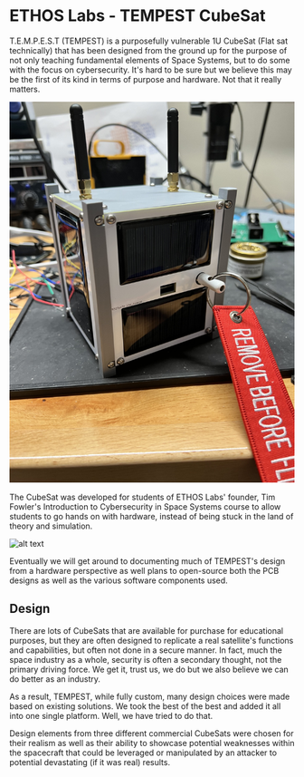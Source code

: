 # ETHOS Labs - TEMPEST CubeSat

T.E.M.P.E.S.T (TEMPEST) is a purposefully vulnerable 1U CubeSat (Flat sat technically) that has been designed from the ground up for the purpose of not only teaching fundamental elements of Space Systems, but to do some with the focus on cybersecurity. It's hard to be sure but we believe this may be the first of its kind in terms of purpose and hardware. Not that it really matters.

![alt text](IMG_1958.jpg)

The CubeSat was developed for students of ETHOS Labs' founder, Tim Fowler's Introduction to Cybersecurity in Space Systems course to allow students to go hands on with hardware, instead of being stuck in the land of theory and simulation. 

![alt text](image-17.png)


Eventually we will get around to documenting much of TEMPEST's design from a hardware perspective as well plans to open-source both the PCB designs as well as the various software components used. 


## Design

There are lots of CubeSats that are available for purchase for educational purposes, but they are often designed to replicate a real satellite's functions and capabilities, but often not done in a secure manner. In fact, much the space industry as a whole, security is often a secondary thought, not the primary driving force. We get it, trust us, we do but we also believe we can do better as an industry. 

As a result, TEMPEST, while fully custom, many design choices were made based on existing solutions. We took the best of the best and added it all into one single platform. Well, we have tried to do that.

Design elements from three different commercial CubeSats were chosen for their realism as well as their ability to showcase potential weaknesses within the spacecraft that could be leveraged or manipulated by an attacker to potential devastating (if it was real) results.


